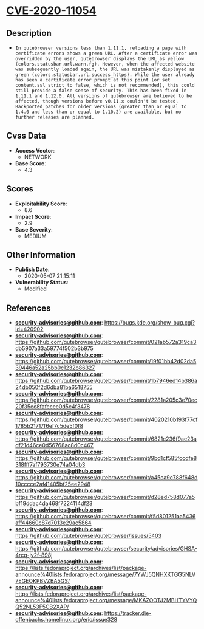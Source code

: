 
# [CVE-2020-11054](https://bugs.kde.org/show_bug.cgi?id=420902)

## Description

- `In qutebrowser versions less than 1.11.1, reloading a page with certificate errors shows a green URL. After a certificate error was overridden by the user, qutebrowser displays the URL as yellow (colors.statusbar.url.warn.fg). However, when the affected website was subsequently loaded again, the URL was mistakenly displayed as green (colors.statusbar.url.success_https). While the user already has seen a certificate error prompt at this point (or set content.ssl_strict to false, which is not recommended), this could still provide a false sense of security. This has been fixed in 1.11.1 and 1.12.0. All versions of qutebrowser are believed to be affected, though versions before v0.11.x couldn't be tested. Backported patches for older versions (greater than or equal to 1.4.0 and less than or equal to 1.10.2) are available, but no further releases are planned.`

## Cvss Data

- **Access Vector**:
  - NETWORK
- **Base Score**:
  - 4.3

## Scores

- **Exploitability Score**:
  - 8.6
- **Impact Score**:
  - 2.9
- **Base Severity**:
  - MEDIUM

## Other Information

- **Publish Date**:
  - 2020-05-07 21:15:11
- **Vulnerability Status**:
  - Modified

## References

- **security-advisories@github.com**: https://bugs.kde.org/show_bug.cgi?id=420902
- **security-advisories@github.com**: https://github.com/qutebrowser/qutebrowser/commit/021ab572a319ca3db5907a33a59774f502b3b975
- **security-advisories@github.com**: https://github.com/qutebrowser/qutebrowser/commit/19f01bb42d02da539446a52a25bb0c1232b86327
- **security-advisories@github.com**: https://github.com/qutebrowser/qutebrowser/commit/1b7946ed14b386a24db050f2d6dba81ba6518755
- **security-advisories@github.com**: https://github.com/qutebrowser/qutebrowser/commit/2281a205c3e70ec20f35ec8fafecee0d5c4f3478
- **security-advisories@github.com**: https://github.com/qutebrowser/qutebrowser/commit/4020210b193f77cf1785b21717f6ef7c5de5f0f8
- **security-advisories@github.com**: https://github.com/qutebrowser/qutebrowser/commit/6821c236f9ae23adf21d46ce0d56768ac8d0c467
- **security-advisories@github.com**: https://github.com/qutebrowser/qutebrowser/commit/9bd1cf585fccdfe8318fff7af793730e74a04db3
- **security-advisories@github.com**: https://github.com/qutebrowser/qutebrowser/commit/a45ca9c788f648d10cccce2af41405bf25ee2948
- **security-advisories@github.com**: https://github.com/qutebrowser/qutebrowser/commit/d28ed758d077a5bf19ddac4da468f7224114df23
- **security-advisories@github.com**: https://github.com/qutebrowser/qutebrowser/commit/f5d801251aa5436aff44660c87d7013e29ac5864
- **security-advisories@github.com**: https://github.com/qutebrowser/qutebrowser/issues/5403
- **security-advisories@github.com**: https://github.com/qutebrowser/qutebrowser/security/advisories/GHSA-4rcq-jv2f-898j
- **security-advisories@github.com**: https://lists.fedoraproject.org/archives/list/package-announce%40lists.fedoraproject.org/message/7YWJ5QNHXKTGG5NLV7EGEOKPBVZBA5GS/
- **security-advisories@github.com**: https://lists.fedoraproject.org/archives/list/package-announce%40lists.fedoraproject.org/message/MKAZOOTJ2MBHTYVYQQ52NL53F5CB2XAP/
- **security-advisories@github.com**: https://tracker.die-offenbachs.homelinux.org/eric/issue328

